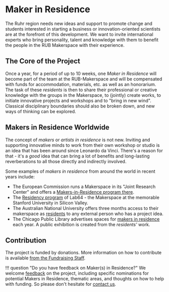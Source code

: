 # Maker in Residence

The Ruhr region needs new ideas and support to promote change and students interested in starting a business or innovation-oriented scientists are at the forefront of this development. We want to invite international experts who bring personality, talent and knowledge with them to benefit the people in the RUB Makerspace with their experience.

## The Core of the Project

Once a year, for a period of up to 10 weeks, one *Maker in Residence* will become part of the team at the RUB-Makerspace and will be compensated with funds for accommodation, materials, etc. as well as an honorarium. The task of these *residents* is then to share their professional or creative knowledge with the groups in the Makerspace, to (jointly) create works, to initiate innovative projects and workshops and to "bring in new wind". Classical disciplinary boundaries should also be broken down, and new ways of thinking can be explored.

## Makers in Residence Worldwide

The concept of *makers* or *artists in residence* is not new. Inviting and supporting innovative minds to work from their own workshop or studio is an idea that has been around since Leonardo da Vinci. There's a reason for that - it's a *good* idea that can bring a lot of benefits and long-lasting reverberations to all those directly and indirectly involved. 

Some examples of *makers in residence* from around the world in recent years include:

- The European Commission runs a Makerspace in its "Joint Research Center" and offers a [Makers-in-Residence program there](https://joint-research-centre.ec.europa.eu/jrc-makerspace/jrc-makers-residence-programme/makers-and-projects-jrc-makers-residence-edition-1_en).
- The [Residency program](https://lab64.stanford.edu/makers-in-residence) of Lab64 - the Makerspace at the memorable Stanford University in Silicon Valley.
- The Australian National University offers three months access to their makerspace as [residents](https://makerspace.anu.edu.au/page/residency.html) to any external person who has a project idea. 
- The Chicago Public Library advertises spaces for [makers in residence](https://www.chipublib.org/news/2022-makers-in-residence/) each year. A public exhibition is created from the *residents'* work.  

## Contribution

The project is funded by donations. More information on how to contribute is available [from the Fundraising Staff](https://uni.ruhr-uni-bochum.de/en/node/210). 


!!! question "Do you have feedback on Maker(s) in Residence?"
    We welcome [feedback](feedback.en.md) on the project, including specific nominations for potential Makers in Residence, thematic areas, and thoughts on how to help with funding. So please don't hesitate for [contact us](kontakt.en.md).


